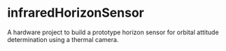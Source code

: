 # infraredHorizonSensor
A hardware project to build a prototype horizon sensor for orbital attitude determination using a thermal camera.
